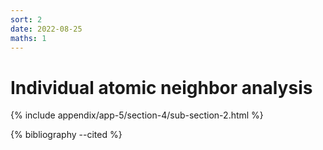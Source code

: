 ```yaml
---
sort: 2
date: 2022-08-25
maths: 1
---
```


# Individual atomic neighbor analysis

{% include appendix/app-5/section-4/sub-section-2.html %}

{% bibliography --cited %}

